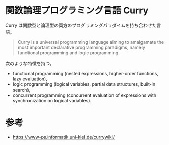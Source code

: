 # 関数論理プログラミング言語 Curry

Curry は関数型と論理型の両方のプログラミングパラダイムを持ち合わせた言語。

> Curry is a universal programming language aiming to amalgamate the most important declarative programming paradigms, namely functional programming and logic programming. 

次のような特徴を持つ。

- functional programming (nested expressions, higher-order functions, lazy evaluation),
- logic programming (logical variables, partial data structures, built-in search), 
- concurrent programming (concurrent evaluation of expressions with synchronization on logical variables).



# 参考
- https://www-ps.informatik.uni-kiel.de/currywiki/
